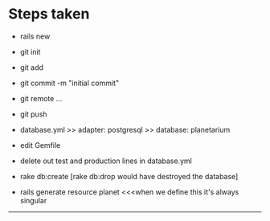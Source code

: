 # Steps taken

- rails new
- git init
- git add
- git commit -m "initial commit"
- git remote ...
- git push
- database.yml >> adapter: postgresql >> database: planetarium

- edit Gemfile
- delete out test and production lines in database.yml
- rake db:create [rake db:drop would have destroyed the database]

- rails generate resource planet <<<when we define this it's always singular


**************
